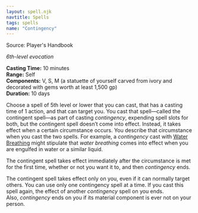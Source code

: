 ```yaml
---
layout: spell.njk
navtitle: Spells
tags: spells
name: "Contingency"
---
```

Source: Player's Handbook

_6th-level evocation_

**Casting Time:** 10 minutes  
**Range:** Self  
**Components:** V, S, M (a statuette of yourself carved from ivory and decorated with gems worth at least 1,500 gp)  
**Duration:** 10 days

Choose a spell of 5th level or lower that you can cast, that has a casting time of 1 action, and that can target you. You cast that spell—called the contingent spell—as part of casting _contingency_, expending spell slots for both, but the contingent spell doesn’t come into effect. Instead, it takes effect when a certain circumstance occurs. You describe that circumstance when you cast the two spells. For example, a _contingency_ cast with <a href="{{ '/spells/Water Breathing' | url }}">Water Breathing</a> might stipulate that _water breathing_ comes into effect when you are engulfed in water or a similar liquid.

The contingent spell takes effect immediately after the circumstance is met for the first time, whether or not you want it to, and then _contingency_ ends.

The contingent spell takes effect only on you, even if it can normally target others. You can use only one contingency spell at a time. If you cast this spell again, the effect of another _contingency_ spell on you ends. Also, _contingency_ ends on you if its material component is ever not on your person.